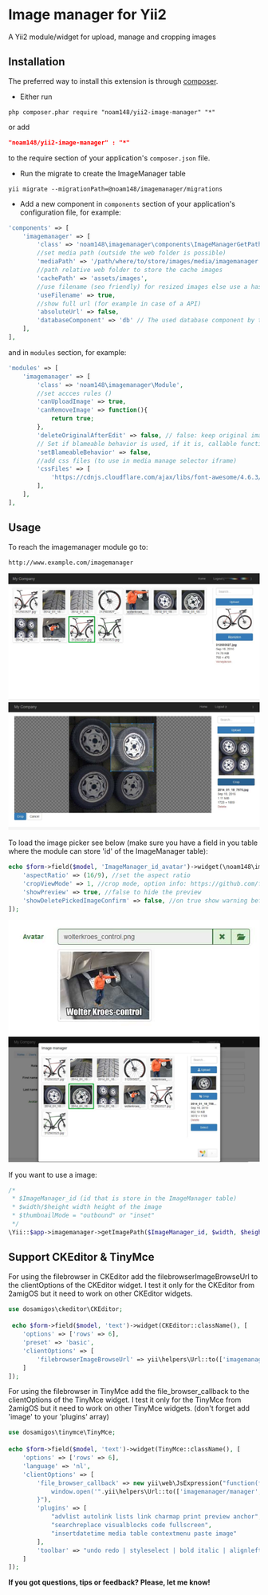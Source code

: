 Image manager for Yii2
========================

A Yii2 module/widget for upload, manage and cropping images

Installation
------------
The preferred way to install this extension is through [composer](http://getcomposer.org/download/).

* Either run

```
php composer.phar require "noam148/yii2-image-manager" "*" 
```
or add

```json
"noam148/yii2-image-manager" : "*"
```

to the require section of your application's `composer.json` file.

* Run the migrate to create the ImageManager table
```
yii migrate --migrationPath=@noam148/imagemanager/migrations
```

* Add a new component in `components` section of your application's configuration file, for example:

```php
'components' => [
    'imagemanager' => [
		'class' => 'noam148\imagemanager\components\ImageManagerGetPath',
		//set media path (outside the web folder is possible)
		'mediaPath' => '/path/where/to/store/images/media/imagemanager',
		//path relative web folder to store the cache images
		'cachePath' => 'assets/images',
		//use filename (seo friendly) for resized images else use a hash
		'useFilename' => true,
		//show full url (for example in case of a API)
		'absoluteUrl' => false,
		'databaseComponent' => 'db' // The used database component by the image manager, this defaults to the Yii::$app->db component
	],
],
```

and in `modules` section, for example:

```php
'modules' => [
	'imagemanager' => [
		'class' => 'noam148\imagemanager\Module',
		//set accces rules ()
		'canUploadImage' => true,
		'canRemoveImage' => function(){
			return true;
		},
		'deleteOriginalAfterEdit' => false, // false: keep original image after edit. true: delete original image after edit
		// Set if blameable behavior is used, if it is, callable function can also be used
		'setBlameableBehavior' => false,
		//add css files (to use in media manage selector iframe)
		'cssFiles' => [
			'https://cdnjs.cloudflare.com/ajax/libs/font-awesome/4.6.3/css/font-awesome.min.css',
		],
	],
],
```

Usage
-----
To reach the imagemanager module go to:
```
http://www.example.com/imagemanager
```
![Image manager module](/docs/images/img_doc-image-manager.jpg)
![Image manager module cropper](/docs/images/img_doc-image-manager-crop.jpg)

To load the image picker see below (make sure you have a field in you table where the module can store 'id' of the ImageManager table):

```php
echo $form->field($model, 'ImageManager_id_avatar')->widget(\noam148\imagemanager\components\ImageManagerInputWidget::className(), [
	'aspectRatio' => (16/9), //set the aspect ratio
    'cropViewMode' => 1, //crop mode, option info: https://github.com/fengyuanchen/cropper/#viewmode
	'showPreview' => true, //false to hide the preview
	'showDeletePickedImageConfirm' => false, //on true show warning before detach image
]);
```
![Image widget](/docs/images/img_doc-image-widget.jpg)
![Image widget popup](/docs/images/img_doc-image-widget-popup.jpg)

If you want to use a image:

```php
/*
 * $ImageManager_id (id that is store in the ImageManager table)
 * $width/$height width height of the image
 * $thumbnailMode = "outbound" or "inset"
 */
\Yii::$app->imagemanager->getImagePath($ImageManager_id, $width, $height,$thumbnailMode)
```

Support CKEditor & TinyMce
-----
For using the filebrowser in CKEditor add the filebrowserImageBrowseUrl to the clientOptions of the CKEditor widget. I test it only for the CKEditor from 2amigOS but it need to work on other CKEditor widgets.

```php
use dosamigos\ckeditor\CKEditor;

 echo $form->field($model, 'text')->widget(CKEditor::className(), [
	'options' => ['rows' => 6],
	'preset' => 'basic',
	'clientOptions' => [
		'filebrowserImageBrowseUrl' => yii\helpers\Url::to(['imagemanager/manager', 'view-mode'=>'iframe', 'select-type'=>'ckeditor']),
	]
]);
```

For using the filebrowser in TinyMce add the file_browser_callback to the clientOptions of the TinyMce widget. I test it only for the TinyMce from 2amigOS but it need to work on other TinyMce widgets. (don't forget add 'image' to your 'plugins' array)

```php
use dosamigos\tinymce\TinyMce;

echo $form->field($model, 'text')->widget(TinyMce::className(), [
	'options' => ['rows' => 6],
	'language' => 'nl',
	'clientOptions' => [
		'file_browser_callback' => new yii\web\JsExpression("function(field_name, url, type, win) {
			window.open('".yii\helpers\Url::to(['imagemanager/manager', 'view-mode'=>'iframe', 'select-type'=>'tinymce'])."&tag_name='+field_name,'','width=800,height=540 ,toolbar=no,status=no,menubar=no,scrollbars=no,resizable=no');
		}"),
		'plugins' => [
			"advlist autolink lists link charmap print preview anchor",
			"searchreplace visualblocks code fullscreen",
			"insertdatetime media table contextmenu paste image"
		],
		'toolbar' => "undo redo | styleselect | bold italic | alignleft aligncenter alignright alignjustify | bullist numlist outdent indent | link image"
	]
]);
```	

**If you got questions, tips or feedback? Please, let me know!**